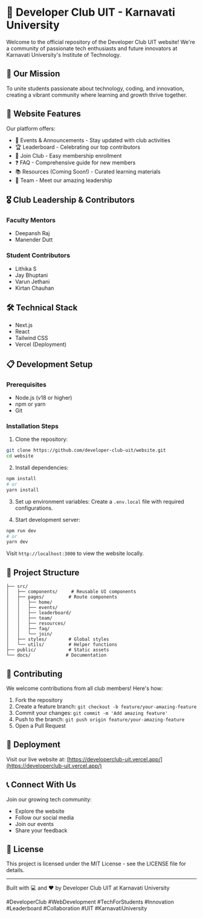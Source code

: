 # 🚀 Developer Club UIT - Karnavati University

Welcome to the official repository of the Developer Club UIT website! We're a community of passionate tech enthusiasts and future innovators at Karnavati University's Institute of Technology.

## 💫 Our Mission

To unite students passionate about technology, coding, and innovation, creating a vibrant community where learning and growth thrive together.

## 🌟 Website Features

Our platform offers:
- 📅 Events & Announcements - Stay updated with club activities
- 🏆 Leaderboard - Celebrating our top contributors
- 👥 Join Club - Easy membership enrollment
- ❓ FAQ - Comprehensive guide for new members
- 📚 Resources (Coming Soon!) - Curated learning materials
- 👥 Team - Meet our amazing leadership

## 🎖️ Club Leadership & Contributors

### Faculty Mentors
- Deepansh Raj
- Manender Dutt

### Student Contributors
- Lithika S
- Jay Bhuptani
- Varun Jethani
- Kirtan Chauhan

## 🛠️ Technical Stack

- Next.js
- React
- Tailwind CSS
- Vercel (Deployment)

## 📋 Development Setup

### Prerequisites
- Node.js (v18 or higher)
- npm or yarn
- Git

### Installation Steps

1. Clone the repository:
```bash
git clone https://github.com/developer-club-uit/website.git
cd website
```

2. Install dependencies:
```bash
npm install
# or
yarn install
```

3. Set up environment variables:
Create a `.env.local` file with required configurations.

4. Start development server:
```bash
npm run dev
# or
yarn dev
```

Visit `http://localhost:3000` to view the website locally.

## 📁 Project Structure

```
├── src/
│   ├── components/     # Reusable UI components
│   ├── pages/         # Route components
│   │   ├── home/
│   │   ├── events/
│   │   ├── leaderboard/
│   │   ├── team/
│   │   ├── resources/
│   │   ├── faq/
│   │   └── join/
│   ├── styles/        # Global styles
│   └── utils/         # Helper functions
├── public/            # Static assets
└── docs/             # Documentation
```

## 🤝 Contributing

We welcome contributions from all club members! Here's how:

1. Fork the repository
2. Create a feature branch: `git checkout -b feature/your-amazing-feature`
3. Commit your changes: `git commit -m 'Add amazing feature'`
4. Push to the branch: `git push origin feature/your-amazing-feature`
5. Open a Pull Request

## 🚀 Deployment

Visit our live website at: [https://developerclub-uit.vercel.app/](https://developerclub-uit.vercel.app/)

## 📞 Connect With Us

Join our growing tech community:
- Explore the website
- Follow our social media
- Join our events
- Share your feedback

## 📄 License

This project is licensed under the MIT License - see the LICENSE file for details.

---

Built with 💻 and ❤️ by Developer Club UIT at Karnavati University

#DeveloperClub #WebDevelopment #TechForStudents #Innovation #Leaderboard #Collaboration #UIT #KarnavatiUniversity